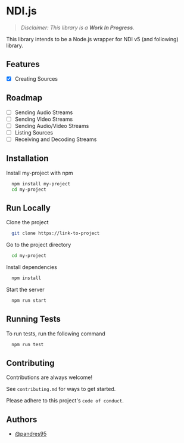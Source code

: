# NDI.js

> *Disclaimer: This library is a **Work In Progress**.*

This library intends to be a Node.js wrapper for NDI v5 (and following) library.

## Features

- [x] Creating Sources

## Roadmap


- [ ] Sending Audio Streams
- [ ] Sending Video Streams
- [ ] Sending Audio/Video Streams
- [ ] Listing Sources
- [ ] Receiving and Decoding Streams

## Installation

Install my-project with npm

```bash
  npm install my-project
  cd my-project
```

## Run Locally

Clone the project

```bash
  git clone https://link-to-project
```

Go to the project directory

```bash
  cd my-project
```

Install dependencies

```bash
  npm install
```

Start the server

```bash
  npm run start
```


## Running Tests

To run tests, run the following command

```bash
  npm run test
```


## Contributing

Contributions are always welcome!

See `contributing.md` for ways to get started.

Please adhere to this project's `code of conduct`.


## Authors

- [@pandres95](https://www.github.com/pandres95)

